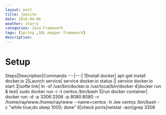 ```yaml
---
layout: post
title: jeesite
date: 2016-04-06
weather: starry
categories: Java Framework
tags: [Spring ,SQL mapper framework]
description: 
---
```


# Setup

Steps|Description|Commands
---|---|
1|Install docker| apt-get install docker.io
2|Launch service| service docker.io status
|| service docker.io start
3|softe link| ln -sf /usr/bin/docker.io /usr/local/bin/docker
4|docker run & test| sudo docker run -i -t centos /bin/bash
5|run docker container| docker run -d -p 3306:3306 -p 8080:8080 -v /home/ray/www:/home/ray/www --name=centos -h Jee centos /bin/bash -c "while true;do sleep 1000; done"
6|check ports|netstat -aon|grep 3306